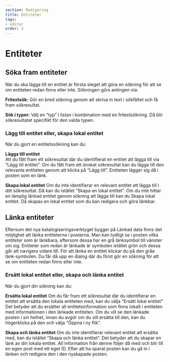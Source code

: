 ```yaml
---
section: Redigering
title: Entiteter
tags:
- editor
order: 3
---
```


# Entiteter

## Söka fram entiteter
När du ska lägga till en entitet är första steget att göra en sökning för att se om entiteten redan finns eller inte. Sökningen görs antingen via:

**Fritextsök:** Gör en bred sökning genom att skriva in text i sökfältet och få fram sökresultat.

**Sök i typer:** Välj en “typ” i listan i kombination med en fritextsökning. Då blir sökresultatet specifikt för den valda typen.

### Lägg till entitet eller, skapa lokal entitet
När du gjort en entitetssökning kan du: 

**Lägga till entitet**  
Att du fått fram ett sökresultat där du identifierat en entitet att lägga till via “Lägg till entitet”. Om du fått fram ett önskat sökresultat kan du lägga till den relevanta entiteten genom att klicka på “Lägg till”. Entiteten lägger sig då i posten som en länk.  

**Skapa lokal entitet**
Om du inte identifierar en relevant entitet att lägga till i ditt sökresultat. Då kan du istället “Skapa en lokal entitet”. Om du inte hittar en lämplig länkad entitet genom sökning att lägga till kan du Skapa lokal entitet. Då skapas en lokal entitet som du kan redigera och göra länkbar. 


## Länka entiteter
Eftersom det nya katalogiseringsverktyget bygger på Länkad data finns det möjlighet att länka entiteterna i posterna. Man kan tydligt se i posten vilka entiteter som är länkbara, eftersom dessa har en grå länksymbol till vänster om sig. Entiteter som redan är länkade är symbolen istället grön och dessa går att navigera vidare till. För att länka en entitet klickar du på den gråa länk-symbolen. Du får då upp en dialog där du först gör en sökning för att se om entiteten redan finns eller inte. 

### Ersätt lokal entitet eller, skapa och länka entitet
När du gjort din sökning kan du: 

**Ersätta lokal entitet**
Om du får fram ett sökresultat där du identifierar en entitet att ersätta den lokala entiteten med, kan du välja “Ersätt lokal entitet” Det betyder att du ersätter all entitetsinformation som finns lokalt i entiteten med informationen i den länkade entiteten. Om du vill se den länkade posten i sin helhet, innan du avgör om du vill ersätta till den, kan du högerklicka på den och välja “Öppna i ny flik”. 

**Skapa och länka entitet** 
Om du inte identifierar relevant entitet att ersätta med, kan du istället “Skapa och länka entitet”. Det betyder att du skapar en länk av din lokala entitet. All information från denne följer då med och blir till en egen post med ett eget ID. Efter att ha sparat posten kan du gå in i länken och redigera den i den nyskapade posten.


